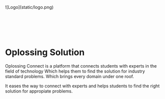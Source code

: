 <div style ="height:100px;width:100%;">
  ![Logo](static/logo.png)
</div>


# Oplossing Solution

Oplossing Connect is a platform that connects students with experts in the field of technology Which helps them to find the solution for industry standard problems. Which brings every domain under one roof.

It eases the way to connect with experts and helps students to find the right solution for appropiate problems.



